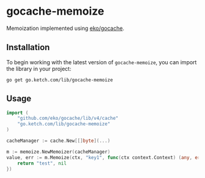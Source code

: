 # gocache-memoize

Memoization implemented using [eko/gocache](github.com/eko/gocache).

## Installation

To begin working with the latest version of `gocache-memoize`, you can import the library in your project:

```
go get go.ketch.com/lib/gocache-memoize
```

## Usage

```go
import (
	"github.com/eko/gocache/lib/v4/cache"
	"go.ketch.com/lib/gocache-memoize"
)

cacheManager := cache.New[[]byte](...)

m := memoize.NewMemoizer(cacheManager)
value, err := m.Memoize(ctx, "key1", func(ctx context.Context) (any, error) {
	return "test", nil
})
```
